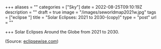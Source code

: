 +++
aliases = ""
categories = ["Sky"]
date = 2022-08-25T09:10:19Z
description = ""
draft = true
image = "/images/seworldmap2021w.jpg"
tags = ["eclipse "]
title = "Solar Eclipses: 2021 to 2030-(copy)"
type = "post"
url = ""

+++
Solar Eclipses Around the Globe from 2021 to 2030.

(Source: [eclipsewise.com](https://href.li/?http://eclipsewise.com/solar/solar.html "eclipsewise.com"))
